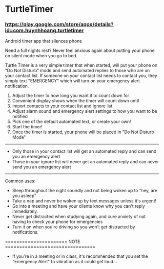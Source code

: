 # TurtleTimer
### https://play.google.com/store/apps/details?id=com.huynhhoang.turtletimer
Android timer app that silences phone


Need a full nights rest? Never feel anxious again about putting your phone on silent mode when you go to bed.

Turtle Timer is a very simple timer that when started, will put your phone on "Do Not Disturb" mode and send automated replies to those who are on your contact list. If someone on your contact list needs to contact you, they simply text "EMERGENCY" which will turn on your emergency alert notification.

1) Adjust the timer to how long you want it to count down for
2) Convenient display shows when the timer will count down until
3) Import contacts to your contact list and ignore list
4) Adjust alarm sound and emergency alert settings to how you want to be notified
5) Pick one of the default automated text, or create your own!
6) Start the timer!
7) Once the timer is started, your phone will be placed in "Do Not Disturb Mode"

-------------------------------------------------------------------------------------------------------------------

- Only those in your contact list will get an automated reply and can send you an emergency alert
- Those in your ignore list will never get an automated reply and can never send you an emergency alert

-------------------------------------------------------------------------------------------------------------------

Common uses:
- Sleep throughout the night soundly and not being woken up to "hey, are you asleep"
- Take a nap and never be woken up by text messages unless it's urgent!
- Go into a meeting and have your clients know why you can't reply immediately.
- Never get distracted when studying again, and cure anxiety of not having to check your phone for emergencies
- Turn it on when you're driving so you won't get distracted by notifications.



====================== NOTE ================================

- If you're in a meeting or in class, it's recommended that you set the "Emergency Alert" to vibration as it could get loud...

